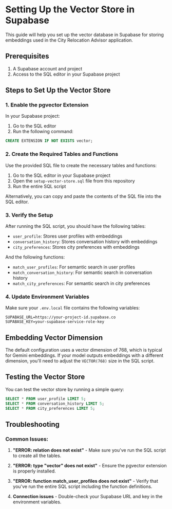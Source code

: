 # Setting Up the Vector Store in Supabase

This guide will help you set up the vector database in Supabase for storing embeddings used in the City Relocation Advisor application.

## Prerequisites

1. A Supabase account and project
2. Access to the SQL editor in your Supabase project

## Steps to Set Up the Vector Store

### 1. Enable the pgvector Extension

In your Supabase project:

1. Go to the SQL editor
2. Run the following command:

```sql
CREATE EXTENSION IF NOT EXISTS vector;
```

### 2. Create the Required Tables and Functions

Use the provided SQL file to create the necessary tables and functions:

1. Go to the SQL editor in your Supabase project
2. Open the `setup-vector-store.sql` file from this repository
3. Run the entire SQL script

Alternatively, you can copy and paste the contents of the SQL file into the SQL editor.

### 3. Verify the Setup

After running the SQL script, you should have the following tables:

- `user_profile`: Stores user profiles with embeddings
- `conversation_history`: Stores conversation history with embeddings
- `city_preferences`: Stores city preferences with embeddings

And the following functions:

- `match_user_profiles`: For semantic search in user profiles
- `match_conversation_history`: For semantic search in conversation history
- `match_city_preferences`: For semantic search in city preferences

### 4. Update Environment Variables

Make sure your `.env.local` file contains the following variables:

```
SUPABASE_URL=https://your-project-id.supabase.co
SUPABASE_KEY=your-supabase-service-role-key
```

## Embedding Vector Dimension

The default configuration uses a vector dimension of 768, which is typical for Gemini embeddings. If your model outputs embeddings with a different dimension, you'll need to adjust the `VECTOR(768)` size in the SQL script.

## Testing the Vector Store

You can test the vector store by running a simple query:

```sql
SELECT * FROM user_profile LIMIT 5;
SELECT * FROM conversation_history LIMIT 5;
SELECT * FROM city_preferences LIMIT 5;
```

## Troubleshooting

### Common Issues:

1. **"ERROR: relation does not exist"** - Make sure you've run the SQL script to create all the tables.

2. **"ERROR: type "vector" does not exist"** - Ensure the pgvector extension is properly installed.

3. **"ERROR: function match_user_profiles does not exist"** - Verify that you've run the entire SQL script including the function definitions.

4. **Connection issues** - Double-check your Supabase URL and key in the environment variables. 